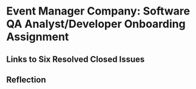 # Event Manager Company: Software QA Analyst/Developer Onboarding Assignment

## Links to Six Resolved Closed Issues

## Reflection


